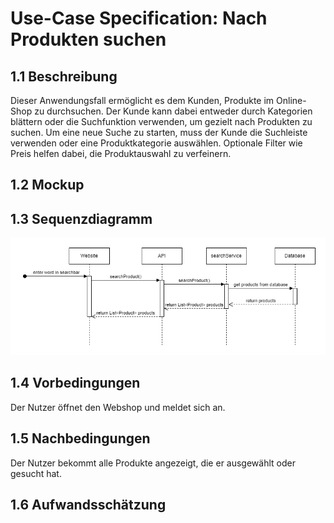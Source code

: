 # Use-Case Specification: Nach Produkten suchen
## 1.1 Beschreibung
Dieser Anwendungsfall ermöglicht es dem Kunden, Produkte im Online-Shop zu durchsuchen. Der Kunde kann dabei entweder durch Kategorien blättern oder die Suchfunktion verwenden, um gezielt nach Produkten zu suchen. Um eine neue Suche zu starten, muss der Kunde die Suchleiste verwenden oder eine Produktkategorie auswählen. Optionale Filter wie Preis helfen dabei, die Produktauswahl zu verfeinern.
## 1.2 Mockup
## 1.3 Sequenzdiagramm
![UC01-sequence-diagram](/doc/use_cases/sequence-diagrams/UC01-search-product.png)
## 1.4 Vorbedingungen
Der Nutzer öffnet den Webshop und meldet sich an.
## 1.5 Nachbedingungen
Der Nutzer bekommt alle Produkte angezeigt, die er ausgewählt oder gesucht hat.  
## 1.6 Aufwandsschätzung
